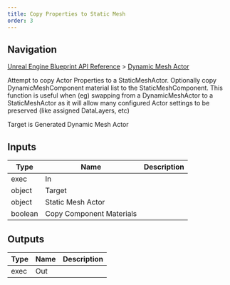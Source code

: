 ```yaml
---
title: Copy Properties to Static Mesh
order: 3
---
```

## Navigation

[Unreal Engine Blueprint API Reference](https://dev.epicgames.com/documentation/en-us/unreal-engine/BlueprintAPI) > [Dynamic Mesh Actor](https://dev.epicgames.com/documentation/en-us/unreal-engine/BlueprintAPI/DynamicMeshActor)

Attempt to copy Actor Properties to a StaticMeshActor. Optionally copy DynamicMeshComponent material list to the StaticMeshComponent.
This function is useful when (eg) swapping from a DynamicMeshActor to a StaticMeshActor as it will allow
many configured Actor settings to be preserved (like assigned DataLayers, etc)

Target is Generated Dynamic Mesh Actor

## Inputs

| Type | Name | Description |
| --- | --- | --- |
| exec | In |  |
| object | Target |  |
| object | Static Mesh Actor |  |
| boolean | Copy Component Materials |  |

## Outputs

| Type | Name | Description |
| --- | --- | --- |
| exec | Out |  |
